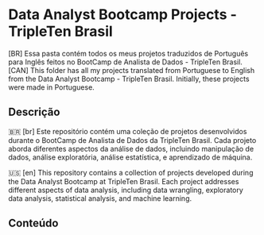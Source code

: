 # Data Analyst Bootcamp Projects - TripleTen Brasil

[BR] Essa pasta contém todos os meus projetos traduzidos de Português para Inglês feitos no BootCamp de Analista de Dados - TripleTen Brasil.
[CAN] This folder has all my projects translated from Portuguese to English from the Data Analyst Bootcamp - TripleTen Brasil. Initially, these projects were made in Portuguese.
## Descrição

🇧🇷 [br] Este repositório contém uma coleção de projetos desenvolvidos durante o BootCamp de Analista de Dados da TripleTen Brasil. Cada projeto aborda diferentes aspectos da análise de dados, incluindo manipulação de dados, análise exploratória, análise estatística, e aprendizado de máquina.

🇺🇸 [en] This repository contains a collection of projects developed during the Data Analyst Bootcamp at TripleTen Brasil. Each project addresses different aspects of data analysis, including data wrangling, exploratory data analysis, statistical analysis, and machine learning.

## Conteúdo
